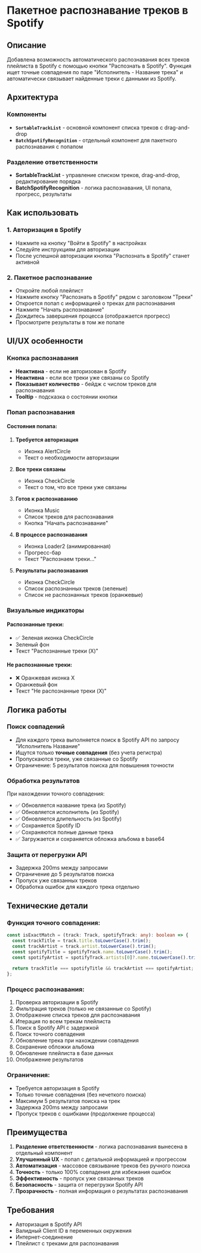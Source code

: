 # Пакетное распознавание треков в Spotify

## Описание

Добавлена возможность автоматического распознавания всех треков плейлиста в Spotify с помощью кнопки "Распознать в Spotify". Функция ищет точные совпадения по паре "Исполнитель - Название трека" и автоматически связывает найденные треки с данными из Spotify.

## Архитектура

### Компоненты
- **`SortableTrackList`** - основной компонент списка треков с drag-and-drop
- **`BatchSpotifyRecognition`** - отдельный компонент для пакетного распознавания с попапом

### Разделение ответственности
- **SortableTrackList** - управление списком треков, drag-and-drop, редактирование порядка
- **BatchSpotifyRecognition** - логика распознавания, UI попапа, прогресс, результаты

## Как использовать

### 1. Авторизация в Spotify
- Нажмите на кнопку "Войти в Spotify" в настройках
- Следуйте инструкциям для авторизации
- После успешной авторизации кнопка "Распознать в Spotify" станет активной

### 2. Пакетное распознавание
- Откройте любой плейлист
- Нажмите кнопку "Распознать в Spotify" рядом с заголовком "Треки"
- Откроется попап с информацией о треках для распознавания
- Нажмите "Начать распознавание"
- Дождитесь завершения процесса (отображается прогресс)
- Просмотрите результаты в том же попапе

## UI/UX особенности

### Кнопка распознавания
- **Неактивна** - если не авторизован в Spotify
- **Неактивна** - если все треки уже связаны со Spotify
- **Показывает количество** - бейдж с числом треков для распознавания
- **Tooltip** - подсказка о состоянии кнопки

### Попап распознавания

#### Состояния попапа:

1. **Требуется авторизация**
   - Иконка AlertCircle
   - Текст о необходимости авторизации

2. **Все треки связаны**
   - Иконка CheckCircle
   - Текст о том, что все треки уже связаны

3. **Готов к распознаванию**
   - Иконка Music
   - Список треков для распознавания
   - Кнопка "Начать распознавание"

4. **В процессе распознавания**
   - Иконка Loader2 (анимированная)
   - Прогресс-бар
   - Текст "Распознаем треки..."

5. **Результаты распознавания**
   - Иконка CheckCircle
   - Список распознанных треков (зеленые)
   - Список не распознанных треков (оранжевые)

### Визуальные индикаторы

#### Распознанные треки:
- ✅ Зеленая иконка CheckCircle
- Зеленый фон
- Текст "Распознанные треки (X)"

#### Не распознанные треки:
- ❌ Оранжевая иконка X
- Оранжевый фон
- Текст "Не распознанные треки (X)"

## Логика работы

### Поиск совпадений
- Для каждого трека выполняется поиск в Spotify API по запросу "Исполнитель Название"
- Ищутся только **точные совпадения** (без учета регистра)
- Пропускаются треки, уже связанные со Spotify
- Ограничение: 5 результатов поиска для повышения точности

### Обработка результатов
При нахождении точного совпадения:
- ✅ Обновляется название трека (из Spotify)
- ✅ Обновляется исполнитель (из Spotify)
- ✅ Обновляется длительность (из Spotify)
- ✅ Сохраняется Spotify ID
- ✅ Сохраняются полные данные трека
- ✅ Загружается и сохраняется обложка альбома в base64

### Защита от перегрузки API
- Задержка 200ms между запросами
- Ограничение до 5 результатов поиска
- Пропуск уже связанных треков
- Обработка ошибок для каждого трека отдельно

## Технические детали

### Функция точного совпадения:
```typescript
const isExactMatch = (track: Track, spotifyTrack: any): boolean => {
  const trackTitle = track.title.toLowerCase().trim();
  const trackArtist = track.artist.toLowerCase().trim();
  const spotifyTitle = spotifyTrack.name.toLowerCase().trim();
  const spotifyArtist = spotifyTrack.artists[0]?.name.toLowerCase().trim();
  
  return trackTitle === spotifyTitle && trackArtist === spotifyArtist;
};
```

### Процесс распознавания:
1. Проверка авторизации в Spotify
2. Фильтрация треков (только не связанные со Spotify)
3. Отображение списка треков для распознавания
4. Итерация по всем трекам плейлиста
5. Поиск в Spotify API с задержкой
6. Поиск точного совпадения
7. Обновление трека при нахождении совпадения
8. Сохранение обложки альбома
9. Обновление плейлиста в базе данных
10. Отображение результатов

### Ограничения:
- Требуется авторизация в Spotify
- Только точные совпадения (без нечеткого поиска)
- Максимум 5 результатов поиска на трек
- Задержка 200ms между запросами
- Пропуск треков с ошибками (продолжение процесса)

## Преимущества

1. **Разделение ответственности** - логика распознавания вынесена в отдельный компонент
2. **Улучшенный UX** - попап с детальной информацией и прогрессом
3. **Автоматизация** - массовое связывание треков без ручного поиска
4. **Точность** - только 100% совпадения для избежания ошибок
5. **Эффективность** - пропуск уже связанных треков
6. **Безопасность** - защита от перегрузки Spotify API
7. **Прозрачность** - полная информация о результатах распознавания

## Требования

- Авторизация в Spotify API
- Валидный Client ID в переменных окружения
- Интернет-соединение
- Плейлист с треками для распознавания 
